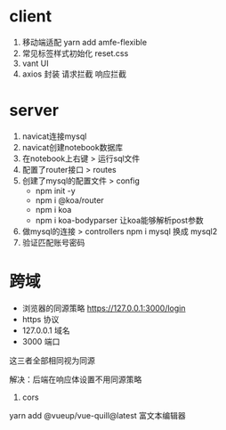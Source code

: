 # client
1. 移动端适配   yarn add amfe-flexible
2. 常见标签样式初始化   reset.css
3. vant UI
4. axios 封装 请求拦截 响应拦截

# server
1. navicat连接mysql
2. navicat创建notebook数据库
3. 在notebook上右键 > 运行sql文件
4. 配置了router接口 > routes
5. 创建了mysql的配置文件 > config  
    - npm init -y
    - npm i @koa/router
    - npm i koa
    - npm i koa-bodyparser 让koa能够解析post参数
6. 做mysql的连接 > controllers      npm i mysql  换成 mysql2
7. 验证匹配账号密码

# 跨域
- 浏览器的同源策略
https://127.0.0.1:3000/login
- https 协议
- 127.0.0.1 域名
- 3000 端口

这三者全部相同视为同源

解决：后端在响应体设置不用同源策略

1. cors

yarn add @vueup/vue-quill@latest 富文本编辑器